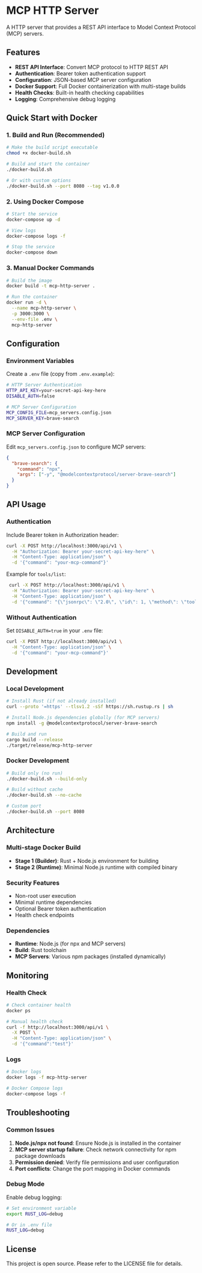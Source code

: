# MCP HTTP Server

A HTTP server that provides a REST API interface to Model Context Protocol (MCP) servers.

## Features

- **REST API Interface**: Convert MCP protocol to HTTP REST API
- **Authentication**: Bearer token authentication support
- **Configuration**: JSON-based MCP server configuration
- **Docker Support**: Full Docker containerization with multi-stage builds
- **Health Checks**: Built-in health checking capabilities
- **Logging**: Comprehensive debug logging

## Quick Start with Docker

### 1. Build and Run (Recommended)

```bash
# Make the build script executable
chmod +x docker-build.sh

# Build and start the container
./docker-build.sh

# Or with custom options
./docker-build.sh --port 8080 --tag v1.0.0
```

### 2. Using Docker Compose

```bash
# Start the service
docker-compose up -d

# View logs
docker-compose logs -f

# Stop the service
docker-compose down
```

### 3. Manual Docker Commands

```bash
# Build the image
docker build -t mcp-http-server .

# Run the container
docker run -d \
  --name mcp-http-server \
  -p 3000:3000 \
  --env-file .env \
  mcp-http-server
```

## Configuration

### Environment Variables

Create a `.env` file (copy from `.env.example`):

```bash
# HTTP Server Authentication
HTTP_API_KEY=your-secret-api-key-here
DISABLE_AUTH=false

# MCP Server Configuration
MCP_CONFIG_FILE=mcp_servers.config.json
MCP_SERVER_KEY=brave-search
```

### MCP Server Configuration

Edit `mcp_servers.config.json` to configure MCP servers:

```json
{
  "brave-search": {
    "command": "npx",
    "args": ["-y", "@modelcontextprotocol/server-brave-search"]
  }
}
```

## API Usage

### Authentication

Include Bearer token in Authorization header:

```bash
curl -X POST http://localhost:3000/api/v1 \
  -H "Authorization: Bearer your-secret-api-key-here" \
  -H "Content-Type: application/json" \
  -d '{"command": "your-mcp-command"}'
```

Example for `tools/list`:
```bash
 curl -X POST http://localhost:3000/api/v1 \
  -H "Authorization: Bearer your-secret-api-key-here" \
  -H "Content-Type: application/json" \
  -d '{"command": "{\"jsonrpc\": \"2.0\", \"id\": 1, \"method\": \"tools/list\", \"params\": {}}"}'
```

### Without Authentication

Set `DISABLE_AUTH=true` in your `.env` file:

```bash
curl -X POST http://localhost:3000/api/v1 \
  -H "Content-Type: application/json" \
  -d '{"command": "your-mcp-command"}'
```

## Development

### Local Development

```bash
# Install Rust (if not already installed)
curl --proto '=https' --tlsv1.2 -sSf https://sh.rustup.rs | sh

# Install Node.js dependencies globally (for MCP servers)
npm install -g @modelcontextprotocol/server-brave-search

# Build and run
cargo build --release
./target/release/mcp-http-server
```

### Docker Development

```bash
# Build only (no run)
./docker-build.sh --build-only

# Build without cache
./docker-build.sh --no-cache

# Custom port
./docker-build.sh --port 8080
```

## Architecture

### Multi-stage Docker Build

- **Stage 1 (Builder)**: Rust + Node.js environment for building
- **Stage 2 (Runtime)**: Minimal Node.js runtime with compiled binary

### Security Features

- Non-root user execution
- Minimal runtime dependencies
- Optional Bearer token authentication
- Health check endpoints

### Dependencies

- **Runtime**: Node.js (for npx and MCP servers)
- **Build**: Rust toolchain
- **MCP Servers**: Various npm packages (installed dynamically)

## Monitoring

### Health Check

```bash
# Check container health
docker ps

# Manual health check
curl -f http://localhost:3000/api/v1 \
  -X POST \
  -H "Content-Type: application/json" \
  -d '{"command":"test"}'
```

### Logs

```bash
# Docker logs
docker logs -f mcp-http-server

# Docker Compose logs
docker-compose logs -f
```

## Troubleshooting

### Common Issues

1. **Node.js/npx not found**: Ensure Node.js is installed in the container
2. **MCP server startup failure**: Check network connectivity for npm package downloads
3. **Permission denied**: Verify file permissions and user configuration
4. **Port conflicts**: Change the port mapping in Docker commands

### Debug Mode

Enable debug logging:

```bash
# Set environment variable
export RUST_LOG=debug

# Or in .env file
RUST_LOG=debug
```

## License

This project is open source. Please refer to the LICENSE file for details.

